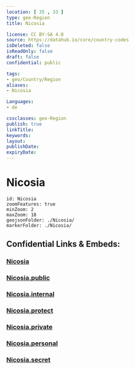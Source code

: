 ```yaml
---
location: [ 35 , 33 ] 
type: geo-Region
title: Nicosia

license: CC BY-SA 4.0
source: https://datahub.io/core/country-codes
isDeleted: false
isReadOnly: false
draft: false
confidential: public

tags:
- geo/Country/Region
aliases:
- Nicosia

Languages:
- de

cssclasses: geo-Region
publish: true
linkTitle: 
keywords: 
layout: 
publishDate: 
expiryDate: 
---
```


# Nicosia

```leaflet
id: Nicosia
zoomFeatures: true 
minZoom: 2 
maxZoom: 18
geojsonFolder: ./Nicosia/
markerFolder: ./Nicosia/
```


## Confidential Links & Embeds: 

### [Nicosia](/_Standards/Earth/Continent/Europe/Europe~South/Cyprus/districts~Cyprus/Nicosia.md) 

### [Nicosia.public](/_public/Earth/Continent/Europe/Europe~South/Cyprus/districts~Cyprus/Nicosia.public.md) 

### [Nicosia.internal](/_internal/Earth/Continent/Europe/Europe~South/Cyprus/districts~Cyprus/Nicosia.internal.md) 

### [Nicosia.protect](/_protect/Earth/Continent/Europe/Europe~South/Cyprus/districts~Cyprus/Nicosia.protect.md) 

### [Nicosia.private](/_private/Earth/Continent/Europe/Europe~South/Cyprus/districts~Cyprus/Nicosia.private.md) 

### [Nicosia.personal](/_personal/Earth/Continent/Europe/Europe~South/Cyprus/districts~Cyprus/Nicosia.personal.md) 

### [Nicosia.secret](/_secret/Earth/Continent/Europe/Europe~South/Cyprus/districts~Cyprus/Nicosia.secret.md)

